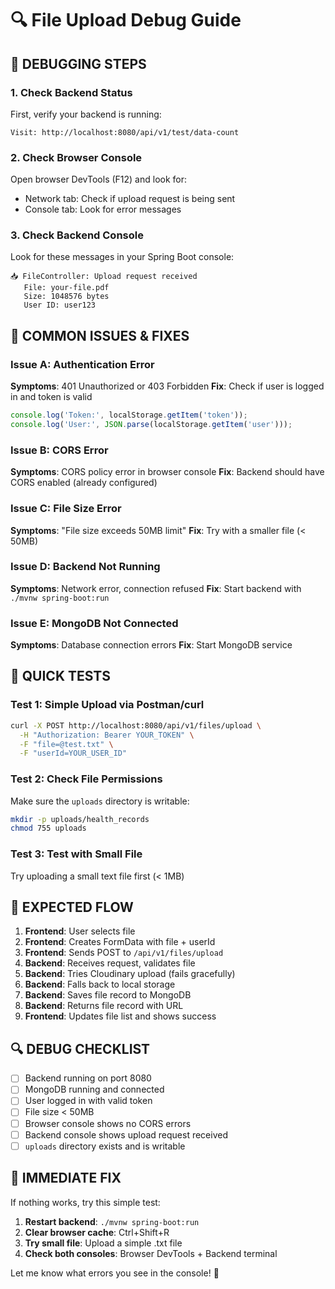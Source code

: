 # 🔍 File Upload Debug Guide

## 🚨 **DEBUGGING STEPS**

### 1. **Check Backend Status**
First, verify your backend is running:
```
Visit: http://localhost:8080/api/v1/test/data-count
```

### 2. **Check Browser Console**
Open browser DevTools (F12) and look for:
- Network tab: Check if upload request is being sent
- Console tab: Look for error messages

### 3. **Check Backend Console**
Look for these messages in your Spring Boot console:
```
📥 FileController: Upload request received
   File: your-file.pdf
   Size: 1048576 bytes
   User ID: user123
```

## 🔧 **COMMON ISSUES & FIXES**

### **Issue A: Authentication Error**
**Symptoms**: 401 Unauthorized or 403 Forbidden
**Fix**: Check if user is logged in and token is valid
```javascript
console.log('Token:', localStorage.getItem('token'));
console.log('User:', JSON.parse(localStorage.getItem('user')));
```

### **Issue B: CORS Error**
**Symptoms**: CORS policy error in browser console
**Fix**: Backend should have CORS enabled (already configured)

### **Issue C: File Size Error**
**Symptoms**: "File size exceeds 50MB limit"
**Fix**: Try with a smaller file (< 50MB)

### **Issue D: Backend Not Running**
**Symptoms**: Network error, connection refused
**Fix**: Start backend with `./mvnw spring-boot:run`

### **Issue E: MongoDB Not Connected**
**Symptoms**: Database connection errors
**Fix**: Start MongoDB service

## 🧪 **QUICK TESTS**

### Test 1: Simple Upload via Postman/curl
```bash
curl -X POST http://localhost:8080/api/v1/files/upload \
  -H "Authorization: Bearer YOUR_TOKEN" \
  -F "file=@test.txt" \
  -F "userId=YOUR_USER_ID"
```

### Test 2: Check File Permissions
Make sure the `uploads` directory is writable:
```bash
mkdir -p uploads/health_records
chmod 755 uploads
```

### Test 3: Test with Small File
Try uploading a small text file first (< 1MB)

## 🎯 **EXPECTED FLOW**

1. **Frontend**: User selects file
2. **Frontend**: Creates FormData with file + userId
3. **Frontend**: Sends POST to `/api/v1/files/upload`
4. **Backend**: Receives request, validates file
5. **Backend**: Tries Cloudinary upload (fails gracefully)
6. **Backend**: Falls back to local storage
7. **Backend**: Saves file record to MongoDB
8. **Backend**: Returns file record with URL
9. **Frontend**: Updates file list and shows success

## 🔍 **DEBUG CHECKLIST**

- [ ] Backend running on port 8080
- [ ] MongoDB running and connected
- [ ] User logged in with valid token
- [ ] File size < 50MB
- [ ] Browser console shows no CORS errors
- [ ] Backend console shows upload request received
- [ ] `uploads` directory exists and is writable

## 🚀 **IMMEDIATE FIX**

If nothing works, try this simple test:
1. **Restart backend**: `./mvnw spring-boot:run`
2. **Clear browser cache**: Ctrl+Shift+R
3. **Try small file**: Upload a simple .txt file
4. **Check both consoles**: Browser DevTools + Backend terminal

Let me know what errors you see in the console! 🎯